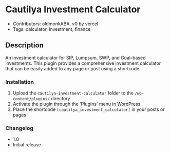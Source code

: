 # Cautilya Investment Calculator  

* Contributors: oldmonkABA, v0 by vercel
* Tags: calculator, investment, finance

## Description  

An investment calculator for SIP, Lumpsum, SWP, and Goal-based investments.
This plugin provides a comprehensive investment calculator that can be easily added to any page or post using a shortcode.


### Installation

1. Upload the `cautilya-investment-calculator` folder to the `/wp-content/plugins/` directory
2. Activate the plugin through the 'Plugins' menu in WordPress
3. Place the shortcode `[cautilya_investment_calculator]` in your posts or pages

### Changelog
* 1.0 
* Initial release